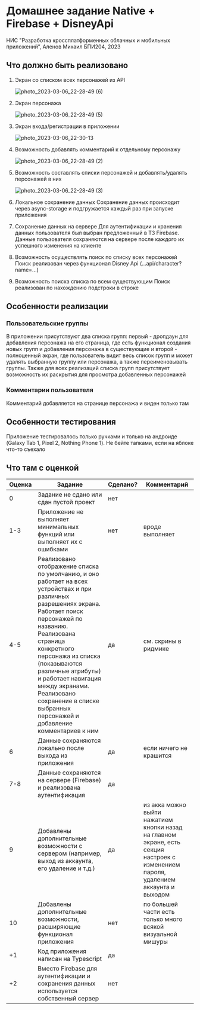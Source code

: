 # Домашнее задание Native + Firebase + DisneyApi
НИС "Разработка кроссплатформенных облачных и мобильных 
приложений”, Аленов Михаил БПИ204, 2023

## Что должно быть реализовано
1. Экран со списком всех персонажей из API

    ![photo_2023-03-06_22-28-49 (6)](https://user-images.githubusercontent.com/71143870/223211523-99c87aa0-c9b3-4194-ac2c-fb9f96b31622.jpg)
    
2. Экран персонажа

    ![photo_2023-03-06_22-28-49 (5)](https://user-images.githubusercontent.com/71143870/223211588-111baeab-5419-41ee-a1a2-5e38c6e89899.jpg)
    
3. Экран входа/регистрации в приложении

    ![photo_2023-03-06_22-30-13](https://user-images.githubusercontent.com/71143870/223211611-2f13e7f2-8a8e-45f3-befb-e5d42a4a32ce.jpg)
    
4. Возможность добавлять комментарий к отдельному персонажу

    ![photo_2023-03-06_22-28-49 (2)](https://user-images.githubusercontent.com/71143870/223211641-5ff8e28d-48d0-427c-9830-dd841628b01d.jpg)
    
5. Возможность составлять списки персонажей и добавлять/удалять персонажей в них

    ![photo_2023-03-06_22-28-49 (3)](https://user-images.githubusercontent.com/71143870/223211852-d19b5d5d-cf2d-4a72-9828-47a6b64f09a2.jpg)
    
6. Локальное сохранение данных 
    Сохранение данных происходит через async-storage и подгружается каждый раз при запуске приложения
7. Сохранение данных на сервере
    Для аутентификации и хранения данных пользователя был выбран предложенный в ТЗ Firebase. Данные пользователя сохраняются на сервере после каждого их успешного изменения на клиенте
8. Возможность осуществлять поиск по списку всех персонажей
    Поиск реализован через функционал Disney Api (...api/character?name=...)
9. Возможность поиска списка по всем существующим
    Поиск реализован по нахождению подстроки в строке

## Особенности реализации
### Пользовательские группы
В приложении присутствуют два списка групп: первый - дропдаун для добавления персонажа на его страница, где есть функционал создания новых групп и добавления персонажа в существующие и второй - полноценный экран, где пользователь видит весь список групп и может удалять выбранную группу или персонажа, а также переименовывать группы. Также для всех реализаций списка групп присутствует возможность их раскрытия для просмотра добавленных персонажей

### Комментарии пользователя
Комментарий добавляется на странице персонажа и виден только там

## Особенности тестирования
Приложение тестировалось только ручками и только на андроиде (Galaxy Tab 1, Pixel 2, Nothing Phone 1). Не бейте тапками, если на яблоке что-то съехало

## Что там с оценкой

|Оценка|Задание|Сделано?|Комментарий|
|------|---|---|---|
|  0   |Задание не сдано или сдан пустой проект   | нет  |   |
|  1-3 |Приложение не выполняет минимальных функций или выполняет их с ошибками   |  нет | вроде выполняет  |
|  4-5 |Реализовано отображение списка по умолчанию, и оно работает на всех устройствах и при различных разрешениях экрана. Работает поиск персонажей по названию. Реализована страница конкретного персонажа из списка (показываются различные атрибуты) и работает навигация между экранами. Реализовано сохранение в списке выбранных персонажей и добавление комментариев к ним |  да | см. скрины в ридмике  |
|  6   |Данные сохраняются локально после выхода из приложения   | да  | если ничего не крашится  |
|  7-8 |Данные сохраняются на сервере (Firebase) и реализована аутентификация   | да  |   |
|  9   |Добавлены дополнительные возможности с сервером (например, выход из аккаунта, его удаление и т.д.)   | да | из акка можно выйти нажатием кнопки назад на главном экране, есть секция настроек с изменением пароля, удалением аккаунта и выходом |
|  10  |Добавлены дополнительные возможности, расширяющие функционал приложения   |  нет | по большей части есть только много всякой визуальной мишуры  |
|  +1  | Код приложения написан на Typescript   |  да |   |
|  +2  | Вместо Firebase для аутентификации и сохранения данных используется собственный сервер  |  нет |   |
